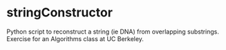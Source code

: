 # stringConstructor
Python script to reconstruct a string (ie DNA) from overlapping substrings. Exercise for an Algorithms class at UC Berkeley.
